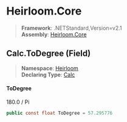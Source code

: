 # Heirloom.Core

> **Framework**: .NETStandard,Version=v2.1  
> **Assembly**: [Heirloom.Core][0]

## Calc.ToDegree (Field)

> **Namespace**: [Heirloom][0]  
> **Declaring Type**: [Calc][1]

#### ToDegree

180.0 / Pi

```cs
public const float ToDegree = 57.295776
```

[0]: ../../../Heirloom.Core.md
[1]: ../Calc.md
